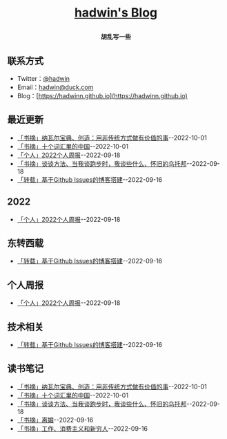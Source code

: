 **<p align="center">[hadwin's Blog](https://hadwinn.github.io)</p>**
====

**<p align="center">胡乱写一些</p>**

## 联系方式
- Twitter：[@hadwin](https://twitter.com/hadwinjia)
- Email：[hadwin@duck.com](mailto:hadwin@duck.com)
- Blog：[https://hadwinn.github.io](https://hadwinn.github.io)
## 最近更新
- [「书摘」纳瓦尔宝典、创造：用非传统方式做有价值的事](https://github.com/hadwinn/blog/issues/7)--2022-10-01
- [「书摘」十个词汇里的中国](https://github.com/hadwinn/blog/issues/6)--2022-10-01
- [「个人」2022个人周报](https://github.com/hadwinn/blog/issues/5)--2022-09-18
- [「书摘」谈谈方法、当我谈跑步时，我谈些什么、怀旧的乌托邦](https://github.com/hadwinn/blog/issues/4)--2022-09-18
- [「转载」基于Github Issues的博客搭建](https://github.com/hadwinn/blog/issues/3)--2022-09-16
## 2022
- [「个人」2022个人周报](https://github.com/hadwinn/blog/issues/5)--2022-09-18
## 东转西载
- [「转载」基于Github Issues的博客搭建](https://github.com/hadwinn/blog/issues/3)--2022-09-16
## 个人周报
- [「个人」2022个人周报](https://github.com/hadwinn/blog/issues/5)--2022-09-18
## 技术相关
- [「转载」基于Github Issues的博客搭建](https://github.com/hadwinn/blog/issues/3)--2022-09-16
## 读书笔记
- [「书摘」纳瓦尔宝典、创造：用非传统方式做有价值的事](https://github.com/hadwinn/blog/issues/7)--2022-10-01
- [「书摘」十个词汇里的中国](https://github.com/hadwinn/blog/issues/6)--2022-10-01
- [「书摘」谈谈方法、当我谈跑步时，我谈些什么、怀旧的乌托邦](https://github.com/hadwinn/blog/issues/4)--2022-09-18
- [「书摘」离婚](https://github.com/hadwinn/blog/issues/2)--2022-09-16
- [「书摘」工作、消费主义和新穷人](https://github.com/hadwinn/blog/issues/1)--2022-09-16
